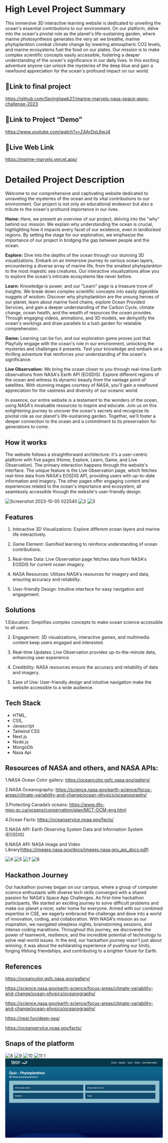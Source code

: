 # High Level Project Summary

This immersive 3D interactive learning website is dedicated to unveiling the ocean's essential contributions to our environment. On our platform, delve into the ocean's pivotal role as the planet's life-sustaining garden, where marine photosynthesis generates the very air we breathe, marine phytoplankton combat climate change by lowering atmospheric CO2 levels, and marine ecosystems fuel the food on our plates. Our mission is to make complex scientific concepts easily accessible, fostering a deeper understanding of the ocean's significance in our daily lives. In this exciting adventure anyone can unlock the mysteries of the deep blue and gain a newfound appreciation for the ocean's profound impact on our world.

## 🔗Link to final project

https://github.com/Springhawk27/marine-marvels-nasa-space-apps-challenge-2023

## 🔗Link to Project “Demo”

https://www.youtube.com/watch?v=Z4ArDqL6wJ4

## 🔗Live Web Link

https://marine-marvels.vercel.app/

# Detailed Project Description

Welcome to our comprehensive and captivating website dedicated to unraveling the mysteries of the ocean and its vital contributions to our environment. Our project is not only an educational endeavor but also a tribute to the ocean's profound importance in our lives.

**Home:** Here, we present an overview of our project, delving into the "why" behind our mission. We explain why understanding the ocean is crucial, highlighting how it impacts every facet of our existence, even in landlocked regions. By setting the stage for our exploration, we emphasize the importance of our project in bridging the gap between people and the ocean.

**Explore:** Dive into the depths of the ocean through our stunning 3D visualizations. Embark on an immersive journey to various ocean layers, encountering a diverse array of marine life, from the smallest phytoplankton to the most majestic sea creatures. Our interactive visualizations allow you to explore the ocean's intricate ecosystems like never before.

**Learn:** Knowledge is power, and our "Learn" page is a treasure trove of insights. We break down complex scientific concepts into easily digestible nuggets of wisdom. Discover why phytoplankton are the unsung heroes of our planet, learn about marine food chains, explore Ocean Provided Services, and gain a deeper understanding of the Carbon Cycle, climate change, ocean health, and the wealth of resources the ocean provides. Through engaging videos, animations, and 3D models, we demystify the ocean's workings and draw parallels to a lush garden for relatable comprehension.

**Game:** Learning can be fun, and our exploration game proves just that. Playfully engage with the ocean's role in our environment, unlocking the mysteries and challenges it presents. Test your knowledge and embark on a thrilling adventure that reinforces your understanding of the ocean's significance.

**Live Observation:** We bring the ocean closer to you through real-time Earth observations from NASA's Earth API (EOSDIS). Explore different regions of the ocean and witness its dynamic beauty from the vantage point of satellites. With stunning images courtesy of NASA, you'll gain a newfound appreciation for the vastness and diversity of our oceanic world.

In essence, our entire website is a testament to the wonders of the ocean, using NASA's invaluable resources to inspire and educate. Join us on this enlightening journey to uncover the ocean's secrets and recognize its pivotal role as our planet's life-sustaining garden. Together, we'll foster a deeper connection to the ocean and a commitment to its preservation for generations to come.

## How it works

The website follows a straightforward architecture: it's a user-centric platform with five pages (Home, Explore, Learn, Game, and Live Observation). The primary interaction happens through the website's interface. The unique feature is the Live Observation page, which fetches real-time data from NASA's EOSDIS API, providing users with up-to-date information and imagery. The other pages offer engaging content and experiences related to the ocean's importance and ecosystem, all seamlessly accessible through the website's user-friendly design.

![Screenshot 2023-10-05 022540](https://github.com/MushfiqurRashid/for_practice/assets/68941755/a88f7510-d99a-4a5e-84f2-faf3eebdc245)
![2](https://github.com/MushfiqurRashid/for_practice/assets/68941755/4414a04f-91a9-4042-b97a-340468f67373)
![3](https://github.com/MushfiqurRashid/for_practice/assets/68941755/f45d8042-f0a8-4b80-bb14-752e24461362)

## Features

1. Interactive 3D Visualizations: Explore different ocean layers and marine life interactively.

2. Game Element: Gamified learning to reinforce understanding of ocean contributions.

3. Real-time Data: Live Observation page fetches data from NASA's EOSDIS for current ocean imagery.

4. NASA Resources: Utilizes NASA's resources for imagery and data, ensuring accuracy and reliability.

5. User-friendly Design: Intuitive interface for easy navigation and engagement.

## Solutions

1.Education: Simplifies complex concepts to make ocean science accessible to all users.

2. Engagement: 3D visualizations, interactive games, and multimedia content keep users engaged and interested.

3. Real-time Updates: Live Observation provides up-to-the-minute data, enhancing user experience.

4. Credibility: NASA resources ensure the accuracy and reliability of data and imagery.

5. Ease of Use: User-friendly design and intuitive navigation make the website accessible to a wide audience.

## Tech Stack

- HTML,
- CSS,
- Javascript
- Tailwind CSS
- Next.js
- Node.js
- MongoDb
- Nasa Api

## Resources of NASA and others, and NASA APIs:

1.NASA Ocean Color gallery: https://oceancolor.gsfc.nasa.gov/gallery/

2.NASA Oceanography: https://science.nasa.gov/earth-science/focus-areas/climate-variability-and-change/ocean-physics/oceanography/

3.Protecting Canada’s oceans: https://www.dfo-mpo.gc.ca/oceans/conservation/plan/MCT-OCM-eng.html

4.Ocean Facts: https://oceanservice.noaa.gov/facts/

5.NASA API: Earth Observing System Data and Information System (EOSDIS)

6.NASA API: NASA Image and Video Library(https://images.nasa.gov/docs/images.nasa.gov_api_docs.pdf)

![4](https://github.com/MushfiqurRashid/for_practice/assets/68941755/9aff91ec-004c-44c1-8fcf-c9bd08f6562d)
![5](https://github.com/MushfiqurRashid/for_practice/assets/68941755/fd3cae7e-343f-41b1-b7a1-eff62616e89c)
![7](https://github.com/MushfiqurRashid/for_practice/assets/68941755/6ec7c318-601d-42d8-89fe-9de36d4a752e)
![6](https://github.com/MushfiqurRashid/for_practice/assets/68941755/139f2a8e-26ee-4a51-adf2-a3c95130c4bb)

## Hackathon Journey

Our hackathon journey began on our campus, where a group of computer science enthusiasts with diverse tech skills converged with a shared passion for NASA's Space App Challenges. As first-time hackathon participants, We started an exciting journey to solve difficult problems and make our planet a nicer, safer home for everyone. Armed with our combined expertise in CSE, we eagerly embraced the challenge and dove into a world of innovation, coding, and collaboration. With NASA's mission as our inspiration, we navigated sleepless nights, brainstorming sessions, and intense coding marathons. Throughout this journey, we discovered the power of teamwork, resilience, and the incredible potential of technology to solve real-world issues. In the end, our hackathon journey wasn't just about winning; it was about the exhilarating experience of pushing our limits, forging lifelong friendships, and contributing to a brighter future for Earth.

## References

https://oceancolor.gsfc.nasa.gov/gallery/

https://science.nasa.gov/earth-science/focus-areas/climate-variability-and-change/ocean-physics/oceanography/

https://science.nasa.gov/earth-science/focus-areas/climate-variability-and-change/ocean-physics/oceanography/

https://neal.fun/deep-sea/

https://oceanservice.noaa.gov/facts/

## Snaps of the platform

![8](https://github.com/MushfiqurRashid/for_practice/assets/68941755/fb929f8c-cb7e-4948-ad66-1b518dfc2703)
![9](https://github.com/MushfiqurRashid/for_practice/assets/68941755/a9501555-0f14-4ad5-ac21-0c462b74f692)
![10](https://github.com/MushfiqurRashid/for_practice/assets/68941755/1166e47c-bc17-49a3-9e0b-8483e6aa62c9)
![11 1](https://github.com/MushfiqurRashid/for_practice/assets/68941755/b88da8aa-574a-4b75-b04f-0f250cb2ccfd)
![quiz](assets/quiz.png)
